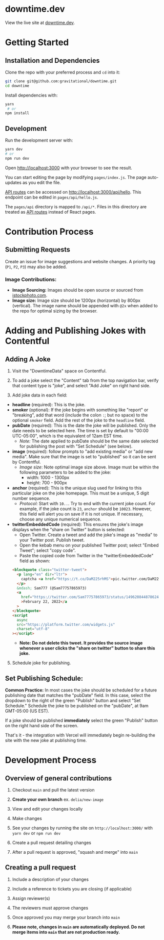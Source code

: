 # downtime.dev

View the live site at [downtime.dev](https://www.downtime.dev/).

# Getting Started

## Installation and Dependencies

Clone the repo with your preferred process and `cd` into it:

```bash
git clone git@github.com:gravitational/downtime.git
cd downtime
```

Install dependencies with:

```bash
yarn
 # or
npm install
```

## Development

Run the development server with:

```bash
yarn dev
# or
npm run dev
```

Open [http://localhost:3000](http://localhost:3000) with your browser to see the result.

You can start editing the page by modifying `pages/index.js`. The page auto-updates as you edit the file.

[API routes](https://nextjs.org/docs/api-routes/introduction) can be accessed on [http://localhost:3000/api/hello](http://localhost:3000/api/hello). This endpoint can be edited in `pages/api/hello.js`.

The `pages/api` directory is mapped to `/api/*`. Files in this directory are treated as [API routes](https://nextjs.org/docs/api-routes/introduction) instead of React pages.

# Contribution Process

## Submitting Requests

Create an issue for image suggestions and website changes. A priority tag (`P1`, `P2`, `P3`) may also be added.

### Image Contributions:

- **Image Sourcing:** Images should be open source or sourced from [istockphoto.com](https://www.istockphoto.com/).
- **Image size:** Image size should be 1200px (horizontal) by 800px (vertical). The image name should be appended with `@2x` when added to the repo for optimal sizing by the browser.

# Adding and Publishing Jokes with Contentful

## Adding A Joke

1. Visit the "DowntimeData" space on Contentful.

2. To add a joke select the "Content" tab from the top navigation bar, verify that content type is "joke", and select "Add Joke" on right hand side.

3. Add joke data in each field:

- **headline** (required): This is the joke.
- **smoker** (optional): If the joke begins with something like "report" or "breaking", add that word (include the colon `:`; but no space) to the optional `smoker` field. Add the rest of the joke to the `headline` field.
- **pubDate** (required): This is the date the joke will be published. Only the date needs to be selected here. The time is set by default to "00:00 UTC-05:00", which is the equivalent of 12am EST time.
  - _Note:_ The date applied to pubDate should be the same date selected for publishing the post with "Set Schedule" (see below).
- **image** (required): follow prompts to "add existing media" or "add new media". Make sure that the image is set to "published" so it can be sent by Contentful.
  - _Image size_: Note optimal image size above. Image must be within the following parameters to be added to the joke:
    - width: 1000 - 1300px
    - height: 700 - 900px
- **anchor** (required): This is the unique slug used for linking to this particular joke on the joke homepage. This must be a unique, 5 digit number sequence.
  - _Protocol:_ Start with `10..`. Try to end with the current joke count. For example, if the joke count is `23`, `anchor` should be `10023`. However, this field will alert you on save if it is not unique. If necessary, choose any unique numerical sequence.
- **twitterEmbeddedCode** (required): This ensures the joke's image displays when the "share on Twitter" button is selected:
  - Open Twitter. Create a tweet and add the joke's image as "media" to your Twitter post. Publish tweet.
  - Open the kebab menu on your published Twitter post; select "Embed Tweet"; select "copy code".
  - Paste the copied code from Twitter in the "twitterEmbeddedCode" field as shown:
  ```html
  <blockquote class="twitter-tweet">
    <p lang="en" dir="ltr">
      captcha <a href="https://t.co/DaM225rhMS">pic.twitter.com/DaM225rhMS</a>
    </p>
    &mdash; Sam777 (@Sam77757865973)
    <a
      href="https://twitter.com/Sam77757865973/status/1496208448786243584?ref_src=twsrc%5Etfw"
      >February 22, 2022</a
    >
  </blockquote>
  <script
    async
    src="https://platform.twitter.com/widgets.js"
    charset="utf-8"
  ></script>
  ```
  - **Note: Do not delete this tweet. It provides the source image whenever a user clicks the "share on twitter" button to share this joke.**

5. Schedule joke for publishing.

## Set Publishing Schedule:

**Common Practice:**
In most cases the joke should be scheduled for a future publishing date that matches the "pubDate" field. In this case, select the dropdown to the right of the green "Publish" button and select "Set Schedule." Schedule the joke to be published on the "pubDate", at 9am GMT-05:00 (US EST).

If a joke should be published **immediately** select the green "Publish" button on the right hand side of the screen.

That's it - the integration with Vercel will immediately begin re-building the site with the new joke at publishing time.

# Development Process

## Overview of general contributions

1. Checkout `main` and pull the latest version

2. **Create your own branch** ex. `delia/new-image`

3. View and edit your changes locally

4. Make changes

5. See your changes by running the site on `http://localhost:3000/` with `yarn dev` or `npm run dev`

6. Create a pull request detailing changes

7. After a pull request is approved, "squash and merge" into `main`

## Creating a pull request

1. Include a description of your changes

2. Include a reference to tickets you are closing (if applicable)

3. Assign reviewer(s)

4. The reviewers must approve changes

5. Once approved you may merge your branch into `main`

6. **Please note, changes in `main` are automatically deployed. Do not merge items into `main` that are not production ready.**

